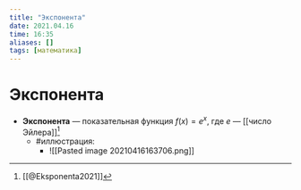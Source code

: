 ```yaml
---
title: "Экспонента"
date: 2021.04.16
time: 16:35
aliases: []
tags: [математика]
---
```


# Экспонента

- **Экспонента** — показательная функция $f(x)=e^x$, где $e$ — [[число Эйлера]][^1]
	- #иллюстрация:
		- ![[Pasted image 20210416163706.png]]

[^1]: [[@Eksponenta2021]]